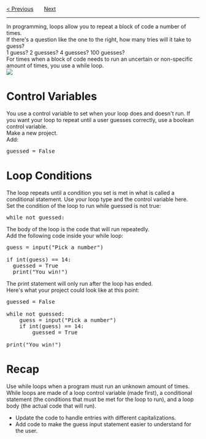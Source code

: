<a href="/v3/Python-Intro/Random.md">&lt; Previous</a>
&nbsp;&nbsp;&nbsp;&nbsp;&nbsp;
<a href="/v3/Loops-and-Functions/For-Loops.md">Next </a>
<hr>
In programming, loops allow you to repeat a block of code a number of times.
<br>
If there's a question like the one to the right, how many tries will it take to guess?
<br>
1 guess? 2 guesses? 4 guesses? 100 guesses?
<br>
For times when a block of code needs to run an uncertain or non-specific amount of times, you use a while loop.
<br>
<img src="https://i.imgur.com/7MYHZve.jpg">
<h1>Control Variables</h1>
You use a control variable to set when your loop does and doesn't run. If you want your loop to repeat until a user guesses correctly, use a boolean control variable.
<br>
Make a new project.
<br>
Add:
<pre>guessed = False</pre>
<h1>Loop Conditions</h1>
The loop repeats until a condition you set is met in what is called a conditional statement. Use your loop type and the control variable here.
<br>
Set the condition of the loop to run while guessed is not true:
<pre>while not guessed:</pre>
The body of the loop is the code that will run repeatedly.
<br>
Add the following code inside your while loop:
<pre>
guess = input("Pick a number")<br>
if int(guess) == 14:
  guessed = True
  print("You win!")
</pre>
The print statement will only run after the loop has ended.
<br>
Here's what your project could look like at this point:
<pre>
guessed = False<br>
while not guessed:
    guess = input("Pick a number")
    if int(guess) == 14:
        guessed = True<br>
print("You win!")
</pre>
<h1>Recap</h1>
Use while loops when a program must run an unknown amount of times. While loops are made of a loop control variable (made first), a conditional statement (the conditions that must be met for the loop to run), and a loop body (the actual code that will run).
<ul>
  <li>Update the code to handle entries with different capitalizations.</li>
  <li>Add code to make the guess input statement easier to understand for the user.</li>
</ul>
